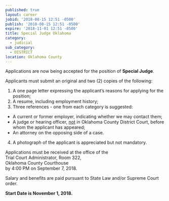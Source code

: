 ```yaml
---
published: true
layout: career
jobid: '2018-08-15 12:51 -0500'
publish: '2018-08-15 12:51 -0500'
expire: '2018-11-01 12:51 -0500'
title: Special Judge Oklahoma
category:
  - judicial
sub_category:
  - DISTRICT
location: Oklahoma County
---
```

Applications are now being accepted for the position of **Special Judge**. 

Applicants must submit an original and two (2) copies of the following:

1. A one page letter expressing the applicant’s reasons for applying for the position;
2. A resume, including employment history;
3. Three references - one from each category is suggested: 
 - A current or former employer, indicating whether we may contact them;
 - A judge or hearing officer, <u>not</u> in Oklahoma County District Court, before whom the applicant has appeared;
 - An attorney on the opposing side of a case.
4. A photograph of the applicant is appreciated but not mandatory. 

Applications must be received at the office of the  
Trial Court Administrator, Room 322,   
Oklahoma County Courthouse  
by 4:00 PM on September 7, 2018.

Salary and benefits are paid pursuant to State Law and/or Supreme Court order.

**Start Date is November 1, 2018.**
